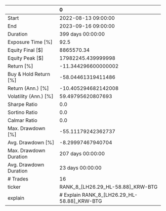 |                        | 0                                           |
|:-----------------------|:--------------------------------------------|
| Start                  | 2022-08-13 09:00:00                         |
| End                    | 2023-09-16 09:00:00                         |
| Duration               | 399 days 00:00:00                           |
| Exposure Time [%]      | 92.5                                        |
| Equity Final [$]       | 8865570.34                                  |
| Equity Peak [$]        | 17982245.439999998                          |
| Return [%]             | -11.344296600000002                         |
| Buy & Hold Return [%]  | -58.04461319411486                          |
| Return (Ann.) [%]      | -10.405294682142008                         |
| Volatility (Ann.) [%]  | 59.49795620807693                           |
| Sharpe Ratio           | 0.0                                         |
| Sortino Ratio          | 0.0                                         |
| Calmar Ratio           | 0.0                                         |
| Max. Drawdown [%]      | -55.11179242362737                          |
| Avg. Drawdown [%]      | -8.29997467940704                           |
| Max. Drawdown Duration | 207 days 00:00:00                           |
| Avg. Drawdown Duration | 23 days 00:00:00                            |
| # Trades               | 16                                          |
| ticker                 | RANK_8_[LH26.29_HL-58.88]_KRW-BTG           |
| explain                | # Explain RANK_8_[LH26.29_HL-58.88]_KRW-BTG |